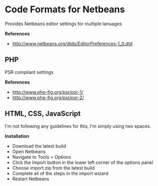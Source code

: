 # Code Formats for Netbeans
Provides Netbeans editor settings for multiple lanuages

**References**
* http://www.netbeans.org/dtds/EditorPreferences-1_0.dtd

## PHP
PSR compliant settings 

**References**
* http://www.php-fig.org/psr/psr-1/
* http://www.php-fig.org/psr/psr-2/


## HTML, CSS, JavaScript
I'm not following any guidelines for this, I'm simply using two spaces.

**Installation**
* Download the latest build
* Open Netbeans
* Navigate to Tools > Options
* Click the Import button in the lower left corner of the options panel
* Choose import.zip from the latest build
* Complete all of the steps in the import wizard
* Restart Netbeans
